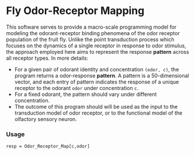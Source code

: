 # Fly Odor-Receptor Mapping #

This software serves to provide a macro-scale programming model for modeling the
odorant-receptor binding phenomena of the odor receptor population of the fruit
fly. Unlike the point transduction process which focuses on the dynamics of a
single receptor in response to odor stimulus, the approach employed here aims
to represent the response __pattern__ across all receptor types. In more details:

* For a given pair of odorant identity and concentration `(odor, c)`, the program
  returns a odor-response __pattern__. A pattern is a 50-dimensional vector, and each
  entry of pattern indicates the response of a unique receptor to the odorant `odor`
  under concentration `c`.
* For a fixed odorant, the pattern should vary under different concentration.
* The outcome of this program should will be used as the input to the transduction
  model of odor receptor, or to the functional model of the olfactory sensory neuron.

### Usage ###

    resp = Odor_Receptor_Map[c,odor]
